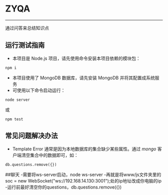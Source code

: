 # ZYQA
----------------------------
通过问答来总结知识点

## 运行测试指南
- 本项目是 Node.js 项目，请先使用命令安装本项目依赖的模块包：
```
npm i
```
- 本项目使用了 MongoDB 数据库，请先安装 MongoDB 并将其配置成系统服务
- 可使用以下命令启动运行：
```
node server 
```
或
```
npm test
```

## 常见问题解决办法
- Template Error
通常是因为本地数据库的集合缺少某些属性。通过 *mongo* 客户端清空集合中的数据即可，如：
```
db.questions.remove({})
```
##聊天
-需要将ws-server启动，node ws-server
-再就是将www/js文件夹里的soc = new WebSocket("ws://192.168.14.130:3001");处的ip地址改成你电脑的ip
-运行前最好清空你的questions，db.questions.remove({})

